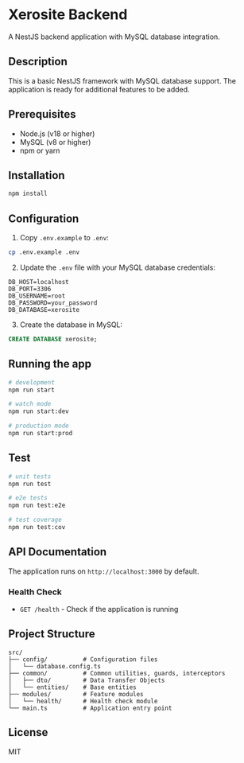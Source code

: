 # Xerosite Backend

A NestJS backend application with MySQL database integration.

## Description

This is a basic NestJS framework with MySQL database support. The application is ready for additional features to be added.

## Prerequisites

- Node.js (v18 or higher)
- MySQL (v8 or higher)
- npm or yarn

## Installation

```bash
npm install
```

## Configuration

1. Copy `.env.example` to `.env`:
```bash
cp .env.example .env
```

2. Update the `.env` file with your MySQL database credentials:
```
DB_HOST=localhost
DB_PORT=3306
DB_USERNAME=root
DB_PASSWORD=your_password
DB_DATABASE=xerosite
```

3. Create the database in MySQL:
```sql
CREATE DATABASE xerosite;
```

## Running the app

```bash
# development
npm run start

# watch mode
npm run start:dev

# production mode
npm run start:prod
```

## Test

```bash
# unit tests
npm run test

# e2e tests
npm run test:e2e

# test coverage
npm run test:cov
```

## API Documentation

The application runs on `http://localhost:3000` by default.

### Health Check
- `GET /health` - Check if the application is running

## Project Structure

```
src/
├── config/          # Configuration files
│   └── database.config.ts
├── common/          # Common utilities, guards, interceptors
│   ├── dto/         # Data Transfer Objects
│   └── entities/    # Base entities
├── modules/         # Feature modules
│   └── health/      # Health check module
└── main.ts          # Application entry point
```

## License

MIT
